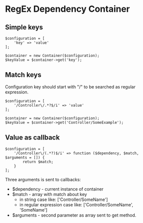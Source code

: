 RegEx Dependency Container
==========================

Simple keys
-----------

    $configuration = [
        'key' => 'value'
    ];
    
    $container = new Container($configuration);
    $keyValue = $container->get('key');

Match keys
----------

Configuration key should start with "/" to be searched as regular expression. 
    
    $configuration = [
        '/Controller\/.*?$/i' => 'value'
    ];

    $container = new Container($configuration);
    $keyValue = $container->get('Controller/SomeExample');

Value as callback
-----------------

    $configuration = [
        '/Controller\/(.*?)$/i' => function ($dependency, $match, $arguments = []) {
            return $match;
        }
    ];

Three arguments is sent to callbacks:
    
* $dependency - current instance of container
* $match - array with match about key
    - in string case like: ['Controller/SomeName']
    - in regular expression case like: ['Controller/SomeName', 'SomeName']
* $arguments - second parameter as array sent to get method.